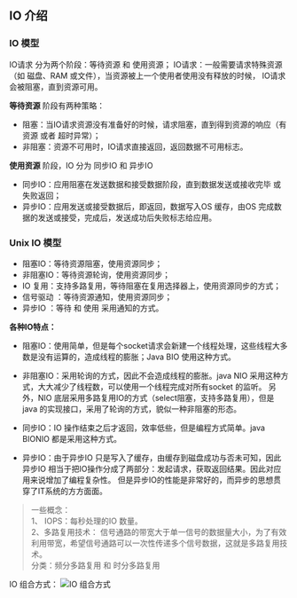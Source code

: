 ## IO 介绍

### IO 模型

IO请求 分为两个阶段：等待资源 和 使用资源；
IO请求：一般需要请求特殊资源（如 磁盘、RAM 或文件），当资源被上一个使用者使用没有释放的时候， IO请求会被阻塞，直到资源可用。

**等待资源** 阶段有两种策略：
- 阻塞：当IO请求资源没有准备好的时候，请求阻塞，直到得到资源的响应（有资源 或者 超时异常）；
- 非阻塞：资源不可用时，IO请求直接返回，返回数据不可用标志。

**使用资源** 阶段，IO 分为 同步IO 和 异步IO
- 同步IO：应用阻塞在发送数据和接受数据阶段，直到数据发送或接收完毕 或 失败返回；
- 异步IO：应用发送或接受数据后，即返回，数据写入OS 缓存，由OS 完成数据的发送或接受，完成后，发送成功后失败标志给应用。

### Unix IO 模型

  - 阻塞IO：等待资源阻塞，使用资源同步；
  - 非阻塞IO：等待资源轮询，使用资源同步；
  - IO 复用：支持多路复用，等待阻塞在复用选择器上，使用资源同步的方式；
  - 信号驱动 ：等待资源通知，使用资源同步；
  - 异步IO ：等待 和 使用 采用通知的方式。  

**各种IO特点：**

- 阻塞IO：使用简单，但是每个socket请求会新建一个线程处理，这些线程大多数是没有运算的，造成线程的膨胀；Java BIO 使用这种方式。

- 非阻塞IO：采用轮询的方式，因此不会造成线程的膨胀。java NIO 采用这种方式，大大减少了线程数，可以使用一个线程完成对所有socket 的监听。
另外，NIO 底层采用多路复用IO的方式（select阻塞，支持多路复用），但是java 的实现接口，采用了轮询的方式，貌似一种非阻塞的形态。

- 同步IO：IO 操作结束之后才返回，效率低些，但是编程方式简单。java BIONIO 都是采用这种方式。

- 异步IO：由于异步IO 只是写入了缓存，由缓存到磁盘成功与否未可知，因此异步IO 相当于把IO操作分成了两部分：发起请求，获取返回结果。因此对应用来说增加了编程复杂性。
但是异步IO的性能是非常好的，而异步的思想贯穿了IT系统的方方面面。

> 一些概念：\
1、 IOPS：每秒处理的IO 数量。\
2、多路复用技术：
  	信号通路的带宽大于单一信号的数据量大小，为了有效利用带宽，希望信号通路可以一次性传递多个信号数据，这就是多路复用技术。\
  分类：频分多路复用 和 时分多路复用

IO 组合方式：
![IO 组合方式](https://ws3.sinaimg.cn/large/006tNc79ly1g1tyf2j8qtj30up0evgo0.jpg)

